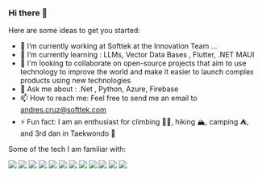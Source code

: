 ### Hi there 👋



Here are some ideas to get you started:

- 🔭 I’m currently working at Softtek at the Innovation Team ...
- 🌱 I’m currently learning : LLMs, Vector Data Bases , Flutter, .NET MAUI
- 👯 I'm looking to collaborate on open-source projects that aim to use technology to improve the world and make it easier to launch complex products using new technologies
- 💬 Ask me about : .Net , Python, Azure, Firebase 
- 📫 How to reach me: Feel free to send me an email to andres.cruz@softtek.com
- ⚡ Fun fact: I am an enthusiast for climbing 🧗‍♂️, hiking 🏔️, camping ⛺️, and 3rd dan in Taekwondo 🥋



Some of the tech I am familiar with:


 
<img src="https://img.shields.io/badge/microsoft%20azure-0089D6?style=for-the-badge&logo=microsoft-azure&logoColor=white"/> <img src="https://img.shields.io/badge/Azure_Functions-0062AD?style=for-the-badge&logo=azure-functions&logoColor=white"/> <img src="https://img.shields.io/badge/Google_Cloud-4285F4?style=for-the-badge&logo=google-cloud&logoColor=white"> <img src="https://img.shields.io/badge/firebase-ffca28?style=for-the-badge&logo=firebase&logoColor=black"/> <img src="https://img.shields.io/badge/OpenCV-27338e?style=for-the-badge&logo=OpenCV&logoColor=white"/> <img src="https://img.shields.io/badge/Twilio-F22F46?style=for-the-badge&logo=Twilio&logoColor=white"> <img src="https://img.shields.io/badge/GitHub_Actions-2088FF?style=for-the-badge&logo=github-actions&logoColor=white"/> <img src="https://img.shields.io/badge/C%23-239120?style=for-the-badge&logo=c-sharp&logoColor=white"> <img src="https://img.shields.io/badge/Python-FFD43B?style=for-the-badge&logo=python&logoColor=black"/> <img src="https://img.shields.io/badge/Powershell-2CA5E0?style=for-the-badge&logo=powershell&logoColor=white"> <img src="https://img.shields.io/badge/Visual_Studio-5C2D91?style=for-the-badge&logo=visual%20studio&logoColor=white"> <img src="https://img.shields.io/badge/Visual_Studio_Code-0078D4?style=for-the-badge&logo=visual%20studio%20code&logoColor=white">
